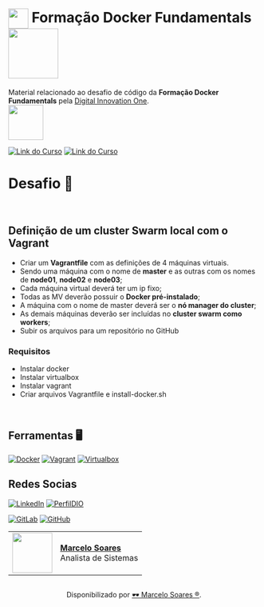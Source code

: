 <h1>
    <a href="https://www.dio.me/">
     <img align="center" width="40px" src="https://hermes.digitalinnovation.one/assets/diome/logo-minimized.png"></a>
    <span> Formação Docker Fundamentals</span>
    <img align="center" width="100px" src="https://hermes.dio.me/tracks/48e9f018-f7c9-4f0f-b524-cd9223579626.png">    
</h1>

Material relacionado ao desafio de código da **Formação Docker Fundamentals** pela [Digital Innovation One](https://www.dio.me/). 
<br>
<img width="70px" background-color="black" src="https://hermes.digitalinnovation.one/assets/diome/logo.svg">

[![Link do Curso](https://img.shields.io/badge/▶-000?style=for-the-badge&logo=movie&logoColor=E94D5F)](https://web.dio.me/track/formacao-docker-fundamentals) 
[![Link do Curso](https://img.shields.io/badge/Acesse%20o%20Curso%20na%20Plataforma-E94D5F?style=for-the-badge)](https://web.dio.me/track/formacao-docker-fundamentals) 

# Desafio 🎯

<br>

## Definição de um cluster Swarm local com o Vagrant

- Criar um **Vagrantfile** com as definições de 4 máquinas virtuais.
-  Sendo uma máquina com o nome de **master** e as outras com os nomes de **node01**, **node02** e **node03**;
- Cada máquina virtual deverá ter um ip fixo;
- Todas as MV deverão possuir o **Docker pré-instalado**;
- A máquina com o nome de master deverá ser o **nó manager do cluster**;
- As demais máquinas deverão ser incluídas no **cluster swarm como workers**;
- Subir os arquivos para um repositório no GitHub

### Requisitos

- Instalar docker
- Instalar virtualbox
- Instalar vagrant
- Criar arquivos Vagrantfile e install-docker.sh

<br>

## Ferramentas 🖥️

[![Docker](https://img.shields.io/badge/Docker-000?style=for-the-badge&logo=docker&logoColor=30A3DC)](https://docs.docker.com/)
[![Vagrant](https://img.shields.io/badge/Vagrant-000?style=for-the-badge&logo=Vagrant&logoColor=30A3DC)](https://developer.hashicorp.com/vagrant/docs)
[![Virtualbox](https://img.shields.io/badge/Virtualbox-000?style=for-the-badge&logo=Virtualbox&logoColor=30A3DC)](https://www.virtualbox.org/wiki/Documentation)


## Redes Socias

[![LinkedIn](https://img.shields.io/badge/LinkedIn-0077B5?style=for-the-badge&logo=linkedin&logoColor=white)](https://www.linkedin.com/in/marcelodsoares/) 
[![PerfilDIO](https://img.shields.io/badge/DIO-0077B5?style=for-the-badge&logo=dio&logoColor=white)](https://web.dio.me/users/marcelo_soares92)

[![GitLab](https://img.shields.io/badge/GitLab-000?style=for-the-badge&logo=gitlab&logoColor=E94D5F)](https://gitlab.com/Mdsoare/)
[![GitHub](https://img.shields.io/badge/GitHub-000?style=for-the-badge&logo=github&logoColor=30A3DC)](https://github.com/Mdsoare/)


<table>
  <tr>
    <td>
      <img width="80px" align="center" src="https://avatars.githubusercontent.com/Mdsoare"/>
    </td>
    <td align="left">
      <a href="https://github.com/Mdsoare">
        <span><b>Marcelo Soares</b></span>
      </a>
      <br>
      <span>Analista de Sistemas</span>
    </td>
  </tr>
</table>

##
<div align="center">Disponibilizado por <a href="https://github.com/Mdsoare">🕶 Marcelo Soares ®</a>.</div>
